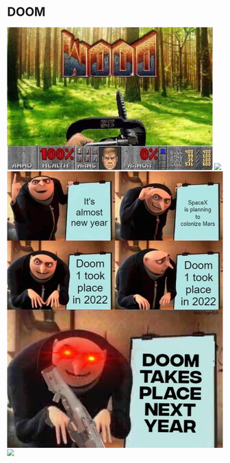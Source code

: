 # DOOM


<img src=just_a_bunch_of_memes/funny-meme-about-doom-but-its-actually-wood.jpeg>
<img src=just_a_bunch_of_memes/1.jpg>
<img src=just_a_bunch_of_memes/2.jpg>
<img src=just_a_bunch_of_memes/3.jpeg>
